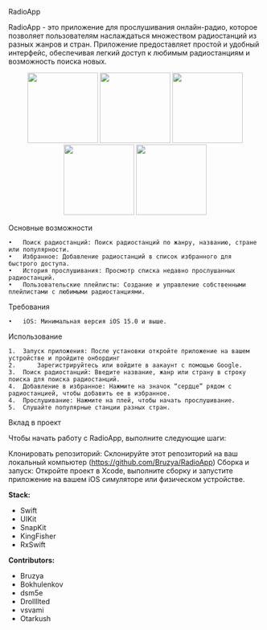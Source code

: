 RadioApp

RadioApp - это приложение для прослушивания онлайн-радио, которое позволяет пользователям наслаждаться множеством радиостанций из разных жанров и стран. Приложение предоставляет простой и удобный интерфейс, обеспечивая легкий доступ к любимым радиостанциям и возможность поиска новых.

<p align="center">
<img src="https://github.com/Bruzya/RadioApp/blob/main/Images/image1.png" width="140" /> 
<img src="https://github.com/Bruzya/RadioApp/blob/main/Images/image2.png" width="140" />  
<img src="https://github.com/Bruzya/RadioApp/blob/main/Images/image3.png" width="140" /> 
<img src="https://github.com/Bruzya/RadioApp/blob/main/Images/image4.png" width="140" /> 
<img src="https://github.com/Bruzya/RadioApp/blob/main/Images/image5.png" width="140" /> 
</p>

Основные возможности

	•	Поиск радиостанций: Поиск радиостанций по жанру, названию, стране или популярности.
	•	Избранное: Добавление радиостанций в список избранного для быстрого доступа.
	•	История прослушивания: Просмотр списка недавно прослушанных радиостанций.
	•	Пользовательские плейлисты: Создание и управление собственными плейлистами с любимыми радиостанциями.

Требования

	•	iOS: Минимальная версия iOS 15.0 и выше.

Использование

	1.	Запуск приложения: После установки откройте приложение на вашем устройстве и пройдите онбординг
    2.      Зарегистрируйтесь или войдите в аакаунт с помощью Google.
	3.	Поиск радиостанций: Введите название, жанр или страну в строку поиска для поиска радиостанций.
	4.	Добавление в избранное: Нажмите на значок “сердце” рядом с радиостанцией, чтобы добавить ее в избранное.
	4.	Прослушивание: Нажмите на плей, чтобы начать прослушивание.
	5.	Слушайте популярные станции разных стран.

Вклад в проект

Чтобы начать работу с RadioApp, выполните следующие шаги:

 Клонировать репозиторий: Склонируйте этот репозиторий на ваш локальный компьютер (https://github.com/Bruzya/RadioApp)
 Сборка и запуск: Откройте проект в Xcode, выполните сборку и запустите приложение на вашем iOS симуляторе или физическом устройстве.

 **Stack:**

 * Swift
 * UIKit
 * SnapKit
 * KingFisher
 * RxSwift

 **Contributors:**

 * Bruzya
 * Bokhulenkov
 * dsm5e
 * Drollllted
 * vsvami
 * Otarkush
